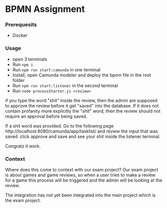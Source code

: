# BPMN Assignment

### Prerequesits

- Docker

### Usage

- open 3 terminals
- Run `npm i`
- Run `npm run start:camunda` in one terminal
- Install, open Camunda modeler and deploy the bpmn file in the root folder
- Run `npm run start:listener` in the second terminal
- Run `node processStarter.js <review>`

if you type the word "shit" inside the review, then the admin are supposed to approve the review before it get "saved" into the database. If it does not contain profanity more explicitly the "shit" word, then the review should not require an approval before being saved.

If a shit word was provided. Go to the following page http://localhost:8080/camunda/app/tasklist/ and review the input that was saved. click approve and save and see your shit inside the listener terminal.

Congratz it work.

### Context

Where does this come to context with our exam project?
Our exam project is about games and game reviews, so when a user tries to make a review for a game this process will be triggered and the admin will be looking at the review.

The integration has not yet been integrated into the main project which is the exam project.
